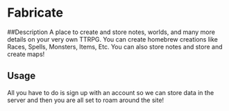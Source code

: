# Fabricate

##Description
A place to create and store notes, worlds, and many more details on your very own TTRPG.
You can create homebrew creations like Races, Spells, Monsters, Items, Etc.
You can also store notes and store and create maps!


## Usage 
All you have to do is sign up with an account so we can store data in the server and then you are all set to roam around the site!



